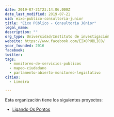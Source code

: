 ```yaml
---
date: 2019-07-21T23:14:06.000Z
date_last_modified: 2019-07-21
uid: eixo-publico-consultoria-junior
title: "Eixo Público - Consultoria Júnior"
legal_name: 
description: ""
org_type: Universidad/Instituto de investigación
website: https://www.facebook.com/EIXOPUBLICO/
year_founded: 2016
facebook: 
twitter: 
tags:
  - monitoreo-de-servicios-publicos
  - mapeo-ciudadano
  - parlamento-abierto-monitoreo-legislativo
cities: 
  - Limeira

---
```


Esta organización tiene los siguientes proyectos:

- [Ligando Os Pontos](/proyectos/ligando-os-pontos)
